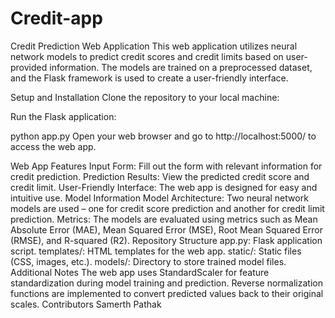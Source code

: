 # Credit-app

Credit Prediction Web Application
This web application utilizes neural network models to predict credit scores and credit limits based on user-provided information. The models are trained on a preprocessed dataset, and the Flask framework is used to create a user-friendly interface.

Setup and Installation
Clone the repository to your local machine:


Run the Flask application:


python app.py
Open your web browser and go to http://localhost:5000/ to access the web app.

Web App Features
Input Form: Fill out the form with relevant information for credit prediction.
Prediction Results: View the predicted credit score and credit limit.
User-Friendly Interface: The web app is designed for easy and intuitive use.
Model Information
Model Architecture: Two neural network models are used – one for credit score prediction and another for credit limit prediction.
Metrics: The models are evaluated using metrics such as Mean Absolute Error (MAE), Mean Squared Error (MSE), Root Mean Squared Error (RMSE), and R-squared (R2).
Repository Structure
app.py: Flask application script.
templates/: HTML templates for the web app.
static/: Static files (CSS, images, etc.).
models/: Directory to store trained model files.
Additional Notes
The web app uses StandardScaler for feature standardization during model training and prediction.
Reverse normalization functions are implemented to convert predicted values back to their original scales.
Contributors
Samerth Pathak
